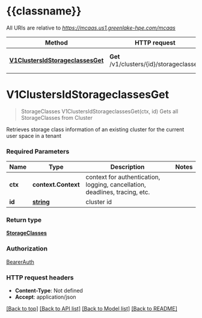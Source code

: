 # {{classname}}

All URIs are relative to *https://mcaas.us1.greenlake-hpe.com/mcaas*

Method | HTTP request | Description
------------- | ------------- | -------------
[**V1ClustersIdStorageclassesGet**](StorageClassesApi.md#V1ClustersIdStorageclassesGet) | **Get** /v1/clusters/{id}/storageclasses | Gets all StorageClasses from Cluster

# **V1ClustersIdStorageclassesGet**
> StorageClasses V1ClustersIdStorageclassesGet(ctx, id)
Gets all StorageClasses from Cluster

Retrieves storage class information of an existing cluster for the current user space in a tenant 

### Required Parameters

Name | Type | Description  | Notes
------------- | ------------- | ------------- | -------------
 **ctx** | **context.Context** | context for authentication, logging, cancellation, deadlines, tracing, etc.
  **id** | [**string**](.md)| cluster id | 

### Return type

[**StorageClasses**](StorageClasses.md)

### Authorization

[BearerAuth](../README.md#BearerAuth)

### HTTP request headers

 - **Content-Type**: Not defined
 - **Accept**: application/json

[[Back to top]](#) [[Back to API list]](../README.md#documentation-for-api-endpoints) [[Back to Model list]](../README.md#documentation-for-models) [[Back to README]](../README.md)

